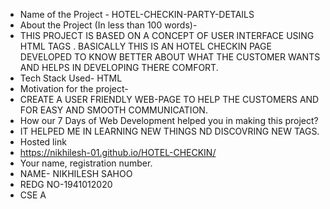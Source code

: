 - Name of the Project - HOTEL-CHECKIN-PARTY-DETAILS
- About the Project (In less than 100 words)-
-   THIS PROJECT IS BASED ON A CONCEPT OF USER INTERFACE USING HTML TAGS . BASICALLY THIS IS AN HOTEL CHECKIN PAGE DEVELOPED TO KNOW BETTER ABOUT WHAT THE CUSTOMER WANTS AND HELPS IN DEVELOPING THERE COMFORT.
- Tech Stack Used- HTML 
- Motivation for the project-
-   CREATE A USER FRIENDLY WEB-PAGE TO HELP THE CUSTOMERS AND FOR EASY AND SMOOTH COMMUNICATION.
- How our 7 Days of Web Development helped you in making this project?
-   IT HELPED ME IN LEARNING NEW THINGS ND DISCOVRING NEW TAGS.
- Hosted link
- https://nikhilesh-01.github.io/HOTEL-CHECKIN/
- Your name, registration number.
- NAME- NIKHILESH SAHOO
- REDG NO-1941012020
- CSE A 
